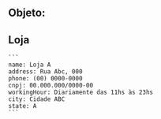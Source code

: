 ## Objeto:
  ## Loja
    ```
    name: Loja A
    address: Rua Abc, 000
    phone: (00) 0000-0000
    cnpj: 00.000.000/0000-00
    workingHour: Diariamente das 11hs às 23hs 
    city: Cidade ABC
    state: A
    ```


